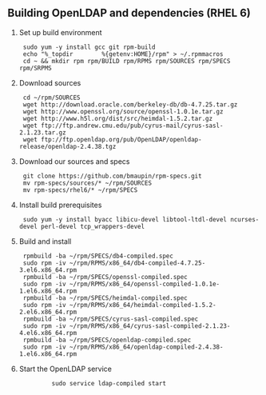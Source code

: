 Building OpenLDAP and dependencies (RHEL 6)
---

1. Set up build environment

        sudo yum -y install gcc git rpm-build
        echo "%_topdir        %{getenv:HOME}/rpm" > ~/.rpmmacros
        cd ~ && mkdir rpm rpm/BUILD rpm/RPMS rpm/SOURCES rpm/SPECS rpm/SRPMS

2. Download sources

        cd ~/rpm/SOURCES
        wget http://download.oracle.com/berkeley-db/db-4.7.25.tar.gz
        wget http://www.openssl.org/source/openssl-1.0.1e.tar.gz
        wget http://www.h5l.org/dist/src/heimdal-1.5.2.tar.gz
        wget ftp://ftp.andrew.cmu.edu/pub/cyrus-mail/cyrus-sasl-2.1.23.tar.gz
        wget ftp://ftp.openldap.org/pub/OpenLDAP/openldap-release/openldap-2.4.38.tgz

3. Download our sources and specs

        git clone https://github.com/bmaupin/rpm-specs.git
        mv rpm-specs/sources/* ~/rpm/SOURCES
        mv rpm-specs/rhel6/* ~/rpm/SPECS

4. Install build prerequisites

        sudo yum -y install byacc libicu-devel libtool-ltdl-devel ncurses-devel perl-devel tcp_wrappers-devel

5. Build and install

        rpmbuild -ba ~/rpm/SPECS/db4-compiled.spec
        sudo rpm -iv ~/rpm/RPMS/x86_64/db4-compiled-4.7.25-3.el6.x86_64.rpm
        rpmbuild -ba ~/rpm/SPECS/openssl-compiled.spec
        sudo rpm -iv ~/rpm/RPMS/x86_64/openssl-compiled-1.0.1e-1.el6.x86_64.rpm
        rpmbuild -ba ~/rpm/SPECS/heimdal-compiled.spec
        sudo rpm -iv ~/rpm/RPMS/x86_64/heimdal-compiled-1.5.2-2.el6.x86_64.rpm
        rpmbuild -ba ~/rpm/SPECS/cyrus-sasl-compiled.spec
        sudo rpm -iv ~/rpm/RPMS/x86_64/cyrus-sasl-compiled-2.1.23-4.el6.x86_64.rpm
        rpmbuild -ba ~/rpm/SPECS/openldap-compiled.spec
        sudo rpm -iv ~/rpm/RPMS/x86_64/openldap-compiled-2.4.38-1.el6.x86_64.rpm


6. Start the OpenLDAP service

				sudo service ldap-compiled start

